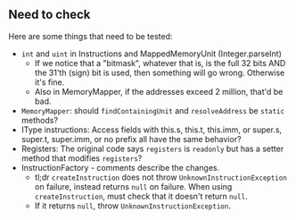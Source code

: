 ## Need to check

Here are some things that need to be tested:

* `int` and `uint` in Instructions and MappedMemoryUnit (Integer.parseInt)
  * If we notice that a "bitmask", whatever that is, is the full 32 bits AND the 31'th (sign) bit is used, then something will go wrong. Otherwise it's fine.
  * Also in MemoryMapper, if the addresses exceed 2 million, that'd be bad.
* `MemoryMapper`: should `findContainingUnit` and `resolveAddress` be `static` methods?
* IType instructions: Access fields with this.s, this.t, this.imm, or super.s, super.t, super.imm, or no prefix all have the same behavior?
* Registers: The original code says `registers` is `readonly` but has a setter method that modifies `registers`?
* InstructionFactory - comments describe the changes.
  * tl;dr `createInstruction` does not throw `UnknownInstructionException` on failure, instead returns `null` on failure. When using `createInstruction`, must check that it doesn't return `null`.
  * If it returns `null`, throw `UnknownInstructionException`.